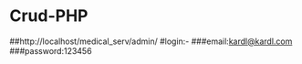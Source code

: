 # Crud-PHP
##http://localhost/medical_serv/admin/
#login:-
###email:kardl@kardl.com
###password:123456
